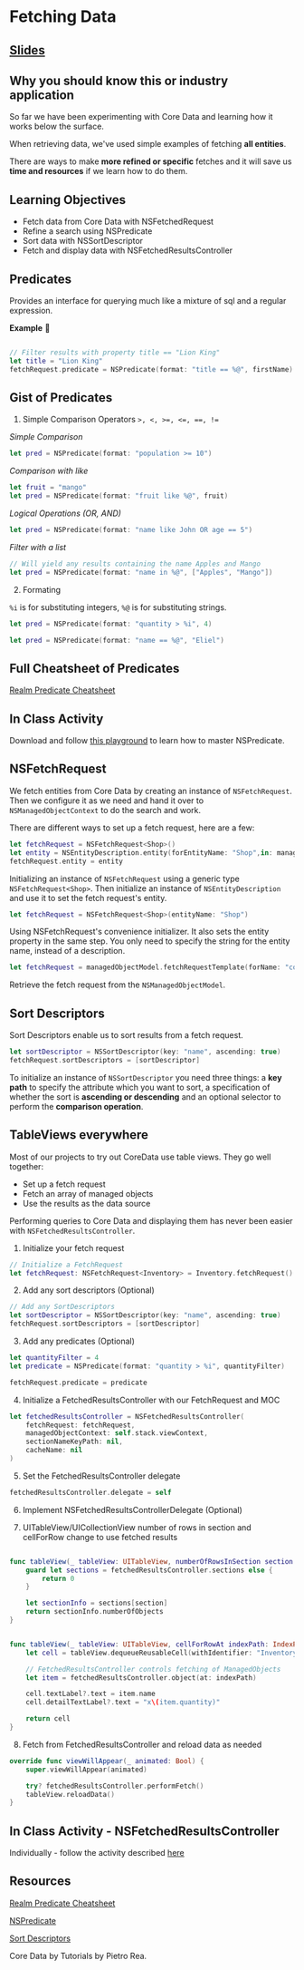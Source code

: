 <!-- Run this slideshow via the following command: -->
<!-- reveal-md README.md -w -->


<!-- .slide: class="header" -->

# Fetching Data

## [Slides](https://make-school-courses.github.io/MOB-2.1-Local-Persistence-in-iOS/Slides/Lesson8/README.html ':ignore')

<!-- > -->

## Why you should know this or industry application

So far we have been experimenting with Core Data and learning how it works below the surface.

When retrieving data, we've used simple examples of fetching **all entities**.

There are ways to make **more refined or specific** fetches and it will save us **time and resources** if we learn how to do them.

<!-- > -->

## Learning Objectives

- Fetch data from Core Data with NSFetchedRequest
- Refine a search using NSPredicate
- Sort data with NSSortDescriptor
- Fetch and display data with NSFetchedResultsController

<!-- > -->

## Predicates

Provides an interface for querying much like a mixture of sql and a regular expression.

**Example** 🦁

```swift

// Filter results with property title == "Lion King"
let title = "Lion King"
fetchRequest.predicate = NSPredicate(format: "title == %@", firstName)
```

<!-- > -->

## Gist of Predicates

1. Simple Comparison Operators ```>, <, >=, <=, ==, !=```

<!-- v -->

*Simple Comparison*
```swift
let pred = NSPredicate(format: "population >= 10")
```

<!-- v -->

*Comparison with like*
```swift
let fruit = "mango"
let pred = NSPredicate(format: "fruit like %@", fruit)
```

<!-- v -->

*Logical Operations (OR, AND)*
```swift
let pred = NSPredicate(format: "name like John OR age == 5")
```

<!-- v -->

*Filter with a list*

```swift
// Will yield any results containing the name Apples and Mango
let pred = NSPredicate(format: "name in %@", ["Apples", "Mango"])
```

<!-- > -->

2. Formating

`%i` is for substituting integers, `%@` is for substituting strings.

```swift
let pred = NSPredicate(format: "quantity > %i", 4)
```

```swift
let pred = NSPredicate(format: "name == %@", "Eliel")
```

<!-- > -->

## Full Cheatsheet of Predicates

[Realm Predicate Cheatsheet](https://academy.realm.io/posts/nspredicate-cheatsheet/)

<!-- > -->

## In Class Activity

Download and follow [this playground](https://github.com/dfreniche/NSPredicate-Swift) to learn how to master NSPredicate.

<!-- > -->

## NSFetchRequest

We fetch entities from Core Data by creating an instance of `NSFetchRequest`. Then we configure it as we need and hand it over to `NSManagedObjectContext` to do the search and work.

<!-- > -->

There are different ways to set up a fetch request, here are a few:

```swift
let fetchRequest = NSFetchRequest<Shop>()
let entity = NSEntityDescription.entity(forEntityName: "Shop",in: managedContext)!
fetchRequest.entity = entity
```

Initializing an instance of `NSFetchRequest` using a generic type `NSFetchRequest<Shop>`. Then initialize an instance of `NSEntityDescription` and use it to set the fetch request's entity.

<!-- > -->

```swift
let fetchRequest = NSFetchRequest<Shop>(entityName: "Shop")
```
Using NSFetchRequest's convenience initializer. It also sets the entity property in the same step. You only need to specify the string for the entity name, instead of a description.

<!-- > -->

```swift
let fetchRequest = managedObjectModel.fetchRequestTemplate(forName: "coffeeShop")
```
Retrieve the fetch request from the `NSManagedObjectModel`.

<!-- > -->

## Sort Descriptors

Sort Descriptors enable us to sort results from a fetch request.

```swift
let sortDescriptor = NSSortDescriptor(key: "name", ascending: true)
fetchRequest.sortDescriptors = [sortDescriptor]
```

<!-- > -->

To initialize an instance of `NSSortDescriptor` you need three things: a **key path** to specify the attribute which you want to sort, a specification of whether the sort is **ascending or descending** and an optional selector to perform the **comparison operation**.

<!-- > -->

## TableViews everywhere

Most of our projects to try out CoreData use table views. They go well together:

- Set up a fetch request
- Fetch an array of managed objects
- Use the results as the data source

<!-- > -->

Performing queries to Core Data and displaying them has never been easier with `NSFetchedResultsController`.

<!-- > -->

1. Initialize your fetch request

```swift
// Initialize a FetchRequest
let fetchRequest: NSFetchRequest<Inventory> = Inventory.fetchRequest()
```

<!-- > -->

2. Add any sort descriptors (Optional)

```swift
// Add any SortDescriptors
let sortDescriptor = NSSortDescriptor(key: "name", ascending: true)
fetchRequest.sortDescriptors = [sortDescriptor]
```

<!-- > -->

3. Add any predicates (Optional)

```swift
let quantityFilter = 4
let predicate = NSPredicate(format: "quantity > %i", quantityFilter)

fetchRequest.predicate = predicate
```

<!-- > -->

4. Initialize a FetchedResultsController with our FetchRequest and MOC

```swift
let fetchedResultsController = NSFetchedResultsController(
    fetchRequest: fetchRequest,
    managedObjectContext: self.stack.viewContext,
    sectionNameKeyPath: nil,
    cacheName: nil
)
```

<!-- > -->

5. Set the FetchedResultsController delegate

```swift
fetchedResultsController.delegate = self
```

<!-- > -->

6. Implement NSFetchedResultsControllerDelegate (Optional)

<!-- > -->

7. UITableView/UICollectionView number of rows in section and cellForRow change to use fetched results

```swift

func tableView(_ tableView: UITableView, numberOfRowsInSection section: Int) -> Int {
    guard let sections = fetchedResultsController.sections else {
        return 0
    }

    let sectionInfo = sections[section]
    return sectionInfo.numberOfObjects
}


func tableView(_ tableView: UITableView, cellForRowAt indexPath: IndexPath) -> UITableViewCell {
    let cell = tableView.dequeueReusableCell(withIdentifier: "InventoryCell", for: indexPath)

    // FetchedResultsController controls fetching of ManagedObjects
    let item = fetchedResultsController.object(at: indexPath)

    cell.textLabel?.text = item.name
    cell.detailTextLabel?.text = "x\(item.quantity)"

    return cell
}
```

<!-- > -->

8. Fetch from FetchedResultsController and reload data as needed

```swift
override func viewWillAppear(_ animated: Bool) {
    super.viewWillAppear(animated)

    try? fetchedResultsController.performFetch()
    tableView.reloadData()
}
```

<!-- > -->

## In Class Activity - NSFetchedResultsController

Individually - follow the activity described [here]

[here]:Activity.md

<!-- > -->

## Resources

[Realm Predicate Cheatsheet](https://academy.realm.io/posts/nspredicate-cheatsheet/)

[NSPredicate](http://nshipster.com/nspredicate/)

[Sort Descriptors](https://nshipster.com/nssortdescriptor/)

Core Data by Tutorials by Pietro Rea.
